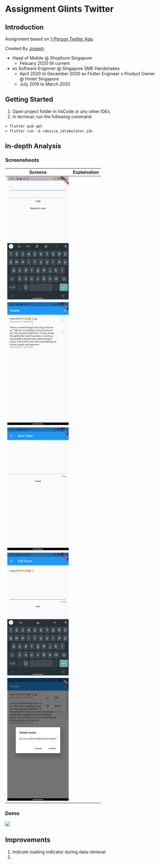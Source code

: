 
# Assignment Glints Twitter

## Introduction

Assignment based on [1-Person Twitter App](https://gist.github.com/seahyc/a937011e576bc32fe1b54ea8ab8cf52f).

Created By [Joseph](https://www.linkedin.com/in/joseph-cheng-90581a40/).
- Head of Mobile @ Shopform Singapore
  - Febuary 2020 till current
- ex Software Enginner @ Singapore SME Handshakes
  - April 2020 to December 2020
ex Flutter Engineer x Product Owner @ Hmlet Singapore
  - July 2019 to March 2020

## Getting Started
1. Open project folder in VsCode or any other IDEs.
2. In terminal, run the following command
```
> flutter pub get
> flutter run -d <device_id|emulator_id>
```

## In-depth Analysis

### Screenshoots

|Screens|Explaination|
|---|---|
|<img src="https://github.com/wheel1992/assignment_glints_twitter/blob/main/screenshoots/1-login.png" alt="drawing" height="400"/>||
|<img src="https://github.com/wheel1992/assignment_glints_twitter/blob/main/screenshoots/2-tweets.png" alt="drawing" height="400"/>||
|<img src="https://github.com/wheel1992/assignment_glints_twitter/blob/main/screenshoots/3-create-tweet.png" alt="drawing" height="400"/>||
|<img src="https://github.com/wheel1992/assignment_glints_twitter/blob/main/screenshoots/4-edit-tweet.png" alt="drawing" height="400"/>||
|<img src="https://github.com/wheel1992/assignment_glints_twitter/blob/main/screenshoots/5-delete-tweet.png" alt="drawing" height="400"/>||

### Demo

<img src="https://github.com/wheel1992/assignment_glints_twitter/blob/main/demo-location.gif" height="400"/>


## Improvements
1. Indicate loading indicator during data retrieval
2. 

